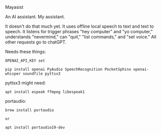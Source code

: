 Mayasist

An AI assistant. My assistant.

It doesn't do that much yet. It uses offline local speech to text and text to speech. It listens for trigger phrases "hey computer" and "yo computer," understands "nevermind," can "quit," "list commands," and "set voice." All other requests go to chatGPT.

Needs these things:

    OPENAI_API_KEY set

    pip install openai PyAudio SpeechRecognition PocketSphinx openai-whisper soundfile pyttsx3

pyttsx3 might need:

    apt install espeak ffmpeg libespeak1

portaudio:

    brew install portaudio

    or

    apt install portaudio19-dev


